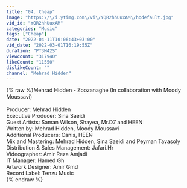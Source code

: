 ```yaml
---
title: "04. Cheap"
image: "https:\/\/i.ytimg.com\/vi\/YQR2hhUuxAM\/hqdefault.jpg"
vid_id: "YQR2hhUuxAM"
categories: "Music"
tags: ["Cheap"]
date: "2022-04-11T10:06:43+03:00"
vid_date: "2022-03-01T16:19:55Z"
duration: "PT3M42S"
viewcount: "317940"
likeCount: "11550"
dislikeCount: ""
channel: "Mehrad Hidden"
---
```

{% raw %}Mehrad Hidden - Zoozanaghe (In collaboration with Moody Moussavi)<br /><br />Producer: Mehrad Hidden<br />Executive Producer: Sina Saeidi<br />Guest Artists: Saman Wilson, Shayea, Mr.D7 and HEEN<br />Written by: Mehrad Hidden, Moody Moussavi<br />Additional Producers: Canis, HEEN<br />Mix and Mastering: Mehrad Hidden, Sina Saeidi and Peyman Tavasoly<br />Distribution &amp; Sales Management: Jafari.Hr<br />Videographer: Amir Reza Amjadi<br />IT Manager: Hamed Gh<br />Artwork Designer: Amir Gmd<br />Record Label: Tenzu Music<br />‌{% endraw %}
